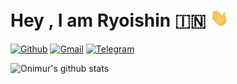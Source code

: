 # Hey , I am Ryoishin  🇮🇳 <img src="https://raw.githubusercontent.com/ABSphreak/ABSphreak/master/gifs/Hi.gif" width="30px">



[![Github](https://img.shields.io/badge/-Github-000?style=flat&logo=Github&logoColor=white)](https://github.com/Ryoishin)
[![Gmail](https://img.shields.io/badge/-Gmail-c14438?style=flat&logo=Gmail&logoColor=white)](Ryoishin:ryoishincoder@gmail.com)
[![Telegram](https://img.shields.io/badge/-Telegram-0000FF?style=flat&logo=Telegram&logoColor=white)](https://t.me/Ryoishin)





<p>
  <a href="https://github.com/Ryoishin/handle-path-oz">
    <img width="55%" align="left" alt="Onimur's github stats" src="https://github-readme-stats.vercel.app/api?username=Ryoishin&show_icons=true&hide_border=true" />
  </a>
</p>
